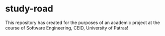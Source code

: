 # study-road
This repository has created for the purposes of an academic project at the course of Software Engineering, CEID, University of Patras!
